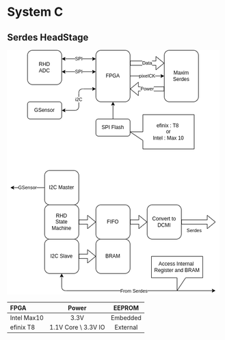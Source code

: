 # System C

## Serdes HeadStage

![Serdes HeadStage](../diagrams/2025/Serdes_HS.png)

| FPGA        | Power     | EEPROM     |
|:------------|:---------:|:----------:|
| Intel Max10 | 3.3V      | Embedded   |
| efinix T8   | 1.1V Core \ 3.3V IO | External   |